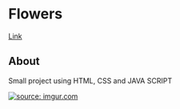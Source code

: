 # Flowers
[Link](https://roaring-ganache-e42752.netlify.app/) 
<h2>
  About 
</h2>
<p> Small project using HTML, CSS and JAVA SCRIPT</p>
<a href="https://imgur.com/HqsfGjP"><img src="https://i.imgur.com/HqsfGjP.png" title="source: imgur.com" /></a>
